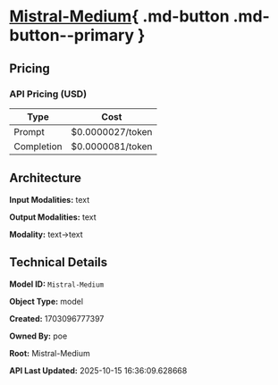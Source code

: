 # [Mistral-Medium](https://poe.com/Mistral-Medium){ .md-button .md-button--primary }

## Pricing

### API Pricing (USD)

| Type | Cost |
|------|------|
| Prompt | $0.0000027/token |
| Completion | $0.0000081/token |

## Architecture

**Input Modalities:** text

**Output Modalities:** text

**Modality:** text->text


## Technical Details

**Model ID:** `Mistral-Medium`

**Object Type:** model

**Created:** 1703096777397

**Owned By:** poe

**Root:** Mistral-Medium

**API Last Updated:** 2025-10-15 16:36:09.628668

